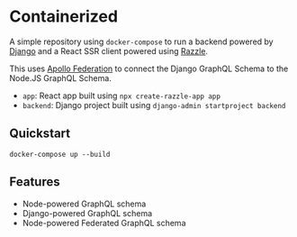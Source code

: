 # Containerized

A simple repository using `docker-compose` to run a backend powered by [Django](https://www.djangoproject.com/) and a React SSR client powered using [Razzle](https://github.com/jaredpalmer/razzle).

This uses [Apollo Federation](https://www.apollographql.com/docs/federation/) to connect the Django GraphQL Schema to the Node.JS GraphQL Schema.

-   `app`: React app built using `npx create-razzle-app app`
-   `backend`: Django project built using `django-admin startproject backend`

## Quickstart

```
docker-compose up --build
```

## Features

-   Node-powered GraphQL schema
-   Django-powered GraphQL schema
-   Node-powered Federated GraphQL schema
